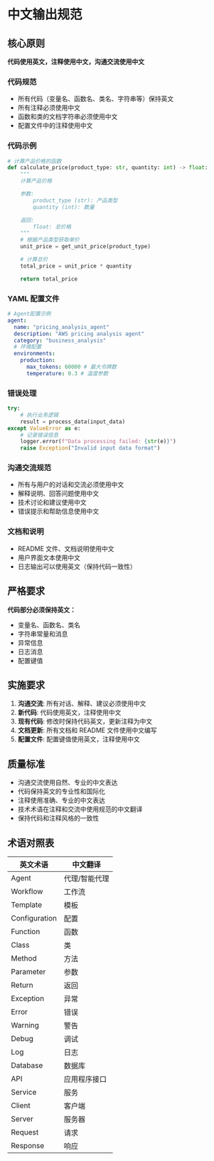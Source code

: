 # 中文输出规范

## 核心原则

**代码使用英文，注释使用中文，沟通交流使用中文**

### 代码规范

- 所有代码（变量名、函数名、类名、字符串等）保持英文
- 所有注释必须使用中文
- 函数和类的文档字符串必须使用中文
- 配置文件中的注释使用中文

### 代码示例

```python
# 计算产品价格的函数
def calculate_price(product_type: str, quantity: int) -> float:
    """
    计算产品价格

    参数:
        product_type (str): 产品类型
        quantity (int): 数量

    返回:
        float: 总价格
    """
    # 根据产品类型获取单价
    unit_price = get_unit_price(product_type)

    # 计算总价
    total_price = unit_price * quantity

    return total_price
```

### YAML 配置文件

```yaml
# Agent配置示例
agent:
  name: "pricing_analysis_agent"
  description: "AWS pricing analysis agent"
  category: "business_analysis"
  # 环境配置
  environments:
    production:
      max_tokens: 60000 # 最大令牌数
      temperature: 0.3 # 温度参数
```

### 错误处理

```python
try:
    # 执行业务逻辑
    result = process_data(input_data)
except ValueError as e:
    # 记录错误信息
    logger.error(f"Data processing failed: {str(e)}")
    raise Exception("Invalid input data format")
```

### 沟通交流规范

- 所有与用户的对话和交流必须使用中文
- 解释说明、回答问题使用中文
- 技术讨论和建议使用中文
- 错误提示和帮助信息使用中文

### 文档和说明

- README 文件、文档说明使用中文
- 用户界面文本使用中文
- 日志输出可以使用英文（保持代码一致性）

## 严格要求

**代码部分必须保持英文：**

- 变量名、函数名、类名
- 字符串常量和消息
- 异常信息
- 日志消息
- 配置键值

## 实施要求

1. **沟通交流**: 所有对话、解释、建议必须使用中文
2. **新代码**: 代码使用英文，注释使用中文
3. **现有代码**: 修改时保持代码英文，更新注释为中文
4. **文档更新**: 所有文档和 README 文件使用中文编写
5. **配置文件**: 配置键值使用英文，注释使用中文

## 质量标准

- 沟通交流使用自然、专业的中文表达
- 代码保持英文的专业性和国际化
- 注释使用准确、专业的中文表达
- 技术术语在注释和交流中使用规范的中文翻译
- 保持代码和注释风格的一致性

## 术语对照表

| 英文术语      | 中文翻译      |
| ------------- | ------------- |
| Agent         | 代理/智能代理 |
| Workflow      | 工作流        |
| Template      | 模板          |
| Configuration | 配置          |
| Function      | 函数          |
| Class         | 类            |
| Method        | 方法          |
| Parameter     | 参数          |
| Return        | 返回          |
| Exception     | 异常          |
| Error         | 错误          |
| Warning       | 警告          |
| Debug         | 调试          |
| Log           | 日志          |
| Database      | 数据库        |
| API           | 应用程序接口  |
| Service       | 服务          |
| Client        | 客户端        |
| Server        | 服务器        |
| Request       | 请求          |
| Response      | 响应          |
